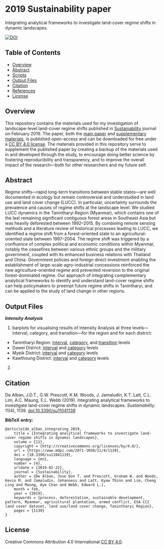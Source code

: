 # 2019 Sustainability paper
Integrating analytical frameworks to investigate land-cover regime shifts in dynamic landscapes.

[![DOI](https://img.shields.io/badge/DOI-10.3390%2Fsu11041139-blue.svg)](https://doi.org/10.3390/su11041139)


## Table of Contents
- [Overview](#overview)
- [Abstract](#abstract)
- [Scripts](#scripts)
- [Output Files](#output_files)
- [Citation](#citation)
- [References](#references)
- [License](#license)


<a name="overview"></a>
## Overview
This repository contains the materials used for my investigation of landscape-level land-cover regime shifts published in [Sustainability](https://www.mdpi.com/journal/sustainability) journal on February 2019. The paper, both the [main paper](https://www.mdpi.com/2071-1050/11/4/1139/pdf) and [supplementary materials](https://www.mdpi.com/2071-1050/11/4/1139#supplementary), is published open-access and can be downloaded for free under a [CC BY 4.0 license](#license). The materials provided in this repository serve to supplement the published paper by creating a backup of the materials used in and developed through the study, to encourage doing better science by fostering reproducibility and transparency, and to improve the overall impact of the research—both for other researchers and my future self.

<a name="abstract"></a>
## Abstract
Regime shifts—rapid long-term transitions between stable states—are well documented in ecology but remain controversial and understudied in land use and land cover change (LUCC). In particular, uncertainty surrounds the prevalence and causes of regime shifts at the landscape level. We studied LUCC dynamics in the Tanintharyi Region (Myanmar), which contains one of the last remaining significant contiguous forest areas in Southeast Asia but was heavily deforested between 1992–2015. By combining remote sensing methods and a literature review of historical processes leading to LUCC, we identified a regime shift from a forest-oriented state to an agricultural-oriented state between 1997–2004. The regime shift was triggered by a confluence of complex political and economic conditions within Myanmar, notably the ceasefires between various ethnic groups and the military government, coupled with its enhanced business relations with Thailand and China. Government policies and foreign direct investment enabling the establishment of large-scale agro-industrial concessions reinforced the new agriculture-oriented regime and prevented reversion to the original forest-dominated regime. Our approach of integrating complementary analytical frameworks to identify and understand land-cover regime shifts can help policymakers to preempt future regime shifts in Tanintharyi, and can be applied to the study of land change in other regions.

<a name="output_files"></a>
## Output Files

***Intensity Analysis***
1. barplots for visualising results of Intensity Analysis at three levels—interval, category, and transition—for the region and for each district:
- Tanintharyi Region: [interval](https://github.com/dondealban/ms-sustainability-2019/blob/master/figures/paper/De%20Alban%20et%20al_2019_Fig04_Interval-Level%20Intensity%20Analysis.pdf), [category](https://github.com/dondealban/ms-sustainability-2019/blob/master/figures/paper/De%20Alban%20et%20al_2019_FigS5_Category-Level%20Intensity%20Analysis.pdf), and [transition](https://github.com/dondealban/ms-sustainability-2019/tree/master/figures/intensity%20analysis) levels
- Dawei District: [interval](https://github.com/dondealban/ms-sustainability-2019/blob/master/figures/paper/De%20Alban%20et%20al_2019_FigS2_Interval-Level%20Intensity%20Analysis%20-%20Dawei.pdf) and [category](https://github.com/dondealban/ms-sustainability-2019/blob/master/figures/paper/De%20Alban%20et%20al_2019_FigS6_Category-Level%20Intensity%20Analysis%20-%20Dawei.pdf) levels
- Myeik District: [interval](https://github.com/dondealban/ms-sustainability-2019/blob/master/figures/paper/De%20Alban%20et%20al_2019_FigS3_Interval-Level%20Intensity%20Analysis%20-%20Myeik.pdf) and [category](https://github.com/dondealban/ms-sustainability-2019/blob/master/figures/paper/De%20Alban%20et%20al_2019_FigS7_Category-Level%20Intensity%20Analysis%20-%20Myeik.pdf) levels
- Kawthoung District: [interval](https://github.com/dondealban/ms-sustainability-2019/blob/master/figures/paper/De%20Alban%20et%20al_2019_FigS4_Interval-Level%20Intensity%20Analysis%20-%20Kawthoung.pdf) and [category](https://github.com/dondealban/ms-sustainability-2019/blob/master/figures/paper/De%20Alban%20et%20al_2019_FigS8_Category-Level%20Intensity%20Analysis%20-%20Kawthoung.pdf) levels
2.

<a name="citation"></a>
## Citation
De Alban, J.D.T., G.W. Prescott, K.M. Woods, J. Jamaludin, K.T. Latt, C.L. Lim, A.C. Maung, E.L. Webb (2019). Integrating analytical frameworks to investigate land-cover regime shifts in dynamic landscapes. *Sustainability.* 11(4), 1139. [doi:10.3390/su11041139](https://doi.org/10.3390/su11041139)

**BibTeX entry:**
```
@article{de_alban_integrating_2019,
	title = {Integrating analytical frameworks to investigate land-cover regime shifts in dynamic landscapes},
	volume = {11},
	copyright = {http://creativecommons.org/licenses/by/4.0/},
	url = {https://www.mdpi.com/2071-1050/11/4/1139},
	doi = {10.3390/su11041139},
	language = {en},
	number = {4},
	urldate = {2019-02-22},
	journal = {Sustainability},
	author = {De Alban, Jose Don T. and Prescott, Graham W. and Woods, Kevin M. and Jamaludin, Johanness and Latt, Kyaw Thinn and Lim, Cheng Ling and Maung, Aye Chan and Webb, Edward L.},
	month = feb,
	year = {2019},
	keywords = {process, deforestation, sustainable development, pattern, Myanmar, agricultural plantation, armed conflict, ESA CCI land cover dataset, land use/land cover change, Tanintharyi Region},
	pages = {1139}
}
```

<a name="license"></a>
## License
Creative Commons Attribution 4.0 International [CC BY 4.0](https://creativecommons.org/licenses/by/4.0/).
